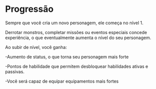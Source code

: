 # Progressão

Sempre que você cria um novo personagem, ele começa no nível 1.

Derrotar monstros, completar missões ou eventos especiais concede experiência, o que eventualmente aumenta o nível do seu personagem.

Ao subir de nível, você ganha:

\-Aumento de status, o que torna seu personagem mais forte

\-Pontos de habilidade que permitem desbloquear habilidades ativas e passivas.

\-Você será capaz de equipar equipamentos mais fortes
